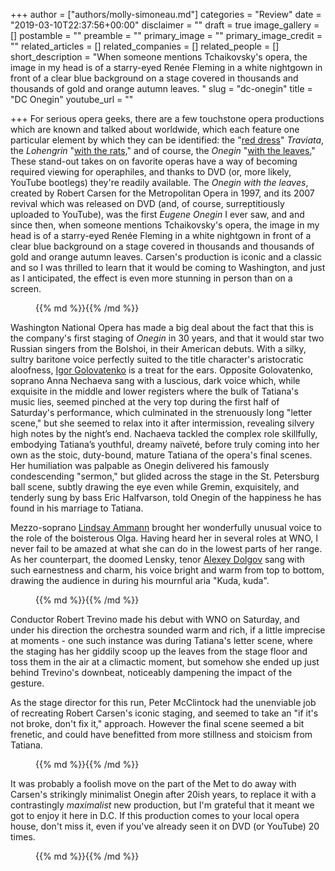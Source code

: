 +++
author = ["authors/molly-simoneau.md"]
categories = "Review"
date = "2019-03-10T22:37:56+00:00"
disclaimer = ""
draft = true
image_gallery = []
postamble = ""
preamble = ""
primary_image = ""
primary_image_credit = ""
related_articles = []
related_companies = []
related_people = []
short_description = "When someone mentions Tchaikovsky's opera, the image in my head is of a starry-eyed Renée Fleming in a white nightgown in front of a clear blue background on a stage covered in thousands and thousands of gold and orange autumn leaves. "
slug = "dc-onegin"
title = "DC Onegin"
youtube_url = ""

+++
For serious opera geeks, there are a few touchstone opera productions which are known and talked about worldwide, which each feature one particular element by which they can be identified: the "[red dress](https://www.nytimes.com/2011/01/03/arts/music/03traviata.html)" _Traviata_, the _Lohengrin_ "[with the rats,](https://www.nytimes.com/2010/08/05/arts/music/05lohengrin.html)" and of course, the _Onegin_ "[with the leaves.](https://www.youtube.com/watch?v=oWwq8BlEYIk)" These stand-out takes on on favorite operas have a way of becoming required viewing for operaphiles, and thanks to DVD (or, more likely, YouTube bootlegs) they're readily available. The _Onegin_ _with the leaves_, created by Robert Carsen for the Metropolitan Opera in 1997, and its 2007 revival which was released on DVD (and, of course, surreptitiously uploaded to YouTube), was the first _Eugene Onegin_ I ever saw, and and since then, when someone mentions Tchaikovsky's opera, the image in my head is of a starry-eyed Renée Fleming in a white nightgown in front of a clear blue background on a stage covered in thousands and thousands of gold and orange autumn leaves. Carsen's production is iconic and a classic and so I was thrilled to learn that it would be coming to Washington, and just as I anticipated, the effect is even more stunning in person than on a screen.

<figure data-type="image">{{% md %}}{{% /md %}}

<figcaption></figcaption>

</figure>

Washington National Opera has made a big deal about the fact that this is the company's first staging of _Onegin_ in 30 years, and that it would star two Russian singers from the Bolshoi, in their American debuts. With a silky, sultry baritone voice perfectly suited to the title character's aristocratic aloofness, [Igor Golovatenko](/scene/people/igor-golovatenko/) is a treat for the ears. Opposite Golovatenko, soprano Anna Nechaeva sang with a luscious, dark voice which, while exquisite in the middle and lower registers where the bulk of Tatiana's music lies, seemed pinched at the very top during the first half of Saturday's performance, which culminated in the strenuously long "letter scene," but she seemed to relax into it after intermission, revealing silvery high notes by the night’s end. Nachaeva tackled the complex role skillfully, embodying Tatiana’s youthful, dreamy naïveté, before truly coming into her own as the stoic, duty-bound, mature Tatiana of the opera's final scenes. Her humiliation was palpable as Onegin delivered his famously condescending "sermon," but glided across the stage in the St. Petersburg ball scene, subtly drawing the eye even while Gremin, exquisitely, and tenderly sung by bass Eric Halfvarson, told Onegin of the happiness he has found in his marriage to Tatiana.

Mezzo-soprano [Lindsay Ammann](/scene/people/lindsay-ammann/) brought her wonderfully unusual voice to the role of the boisterous Olga. Having heard her in several roles at WNO, I never fail to be amazed at what she can do in the lowest parts of her range. As her counterpart, the doomed Lensky, tenor [Alexey Dolgov](/scene/people/alexey-dolgov/) sang with such earnestness and charm, his voice bright and warm from top to bottom, drawing the audience in during his mournful aria "Kuda, kuda".

<figure data-type="image">{{% md %}}{{% /md %}}

<figcaption></figcaption>

</figure>

Conductor Robert Trevino made his debut with WNO on Saturday, and under his direction the orchestra sounded warm and rich, if a little imprecise at moments - one such instance was during Tatiana's letter scene, where the staging has her giddily scoop up the leaves from the stage floor and toss them in the air at a climactic moment, but somehow she ended up just behind Trevino's downbeat, noticeably dampening the impact of the gesture.

As the stage director for this run, Peter McClintock had the unenviable job of recreating Robert Carsen's iconic staging, and seemed to take an "if it's not broke, don't fix it," approach. However the final scene seemed a bit frenetic, and could have benefitted from more stillness and stoicism from Tatiana.

<figure data-type="image">{{% md %}}{{% /md %}}

<figcaption></figcaption>

</figure>

It was probably a foolish move on the part of the Met to do away with Carsen's strikingly minimalist Onegin after 20ish years, to replace it with a contrastingly _maximalist_ new production, but I'm grateful that it meant we got to enjoy it here in D.C. If this production comes to your local opera house, don't miss it, even if you've already seen it on DVD (or YouTube) 20 times.

<figure data-type="image">{{% md %}}{{% /md %}}

<figcaption></figcaption>

</figure>